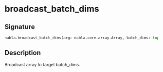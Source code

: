 # broadcast_batch_dims

## Signature

```python
nabla.broadcast_batch_dims(arg: nabla.core.array.Array, batch_dims: tuple[int, ...]) -> nabla.core.array.Array
```

## Description

Broadcast array to target batch_dims.

